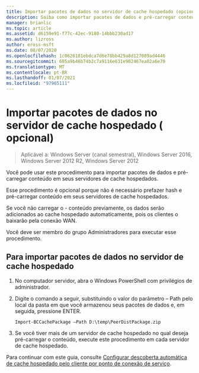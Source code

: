 ```yaml
---
title: Importar pacotes de dados no servidor de cache hospedado (opcional)
description: Saiba como importar pacotes de dados e pré-carregar conteúdo em seus servidores de cache hospedados.
manager: brianlic
ms.topic: article
ms.assetid: d6159e91-f77c-42ec-9180-14bbb230ad17
ms.author: lizross
author: eross-msft
ms.date: 08/07/2020
ms.openlocfilehash: 1c0626181ebdca7d6e78bb429a8d127089ad4446
ms.sourcegitcommit: 605a9b46b74b2c7a9116e631e902467ea02a6e70
ms.translationtype: MT
ms.contentlocale: pt-BR
ms.lasthandoff: 01/07/2021
ms.locfileid: "97965111"
---
```

# <a name="import-data-packages-on-the-hosted-cache-server-optional"></a>Importar pacotes de dados no servidor de cache hospedado \( opcional\)

>Aplicável a: Windows Server (canal semestral), Windows Server 2016, Windows Server 2012 R2, Windows Server 2012

Você pode usar este procedimento para importar pacotes de dados e pré-carregar conteúdo em seus servidores de cache hospedados.

Esse procedimento é opcional porque não é necessário prefazer hash e pré-carregar conteúdo em seus servidores de cache hospedados.

Se você não carregar o \- conteúdo previamente, os dados serão adicionados ao cache hospedado automaticamente, pois os clientes o baixarão pela conexão WAN.

Você deve ser membro do grupo Administradores para executar esse procedimento.

## <a name="to-import-data-packages-on-the-hosted-cache-server"></a>Para importar pacotes de dados no servidor de cache hospedado

1. No computador servidor, abra o Windows PowerShell com privilégios de administrador.

2. Digite o comando a seguir, substituindo o valor do parâmetro – Path pelo local da pasta em que você armazenou seus pacotes de dados e, em seguida, pressione ENTER.

    ```
    Import-BCCachePackage –Path D:\temp\PeerDistPackage.zip
    ```

3. Se você tiver mais de um servidor de cache hospedado no qual deseja pré-carregar o conteúdo, execute este procedimento em cada servidor de cache hospedado.

Para continuar com este guia, consulte [Configurar descoberta automática de cache hospedado pelo cliente por ponto de conexão de serviço](10-Bc-Client-By-Scp.md).
